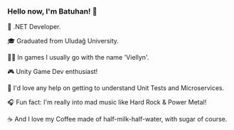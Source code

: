 ### Hello now, I'm Batuhan! 👋

💼 .NET Developer.

🎓 Graduated from Uludağ University.

👨‍💻 In games I usually go with the name 'Viellyn'.

🎮 Unity Game Dev enthusiast!

🤔 I'd love any help on getting to understand Unit Tests and Microservices.

🎧 Fun fact: I'm really into mad music like Hard Rock & Power Metal!

☕️ And I love my Coffee made of half-milk-half-water, with sugar of course.
